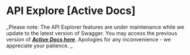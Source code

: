 # API Explore \[Active Docs\]

_Please note: The API Explorer features are under maintenance while we update to the latest version of Swagger. You may access the previous version of _[_**Active Docs here**_](https://developer.pandorabots.com/docs#activedocs)_. Apologies for any inconvenience - we appreciate your patience. _

